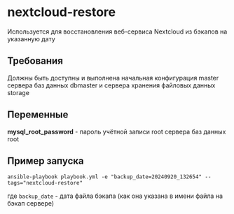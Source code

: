 nextcloud-restore
=========
Используется для восстановления веб-сервиса Nextcloud из бэкапов на указанную дату

Требования
------------

Должны быть доступны и выполнена начальная конфигурация master сервера баз данных dbmaster и сервера хранения файловых данных storage

Переменные
------------

__mysql_root_password__ - пароль учётной записи root сервера баз данных root

Пример запуска
----------------

`ansible-playbook playbook.yml -e "backup_date=20240920_132654" --tags="nextcloud-restore"`

где `backup_date` - дата файла бэкапа (как она указана в имени файла на бэкап сервере)
